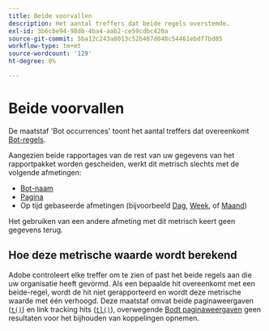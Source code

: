 ```yaml
---
title: Beide voorvallen
description: Het aantal treffers dat beide regels overstemde.
exl-id: 3b6cbe94-98db-4ba4-aab2-ce59cdbc420a
source-git-commit: 5ba12c243a8013c52b487d048c54461ebdf7bd85
workflow-type: tm+mt
source-wordcount: '129'
ht-degree: 0%

---
```


# Beide voorvallen

De maatstaf &#39;Bot occurrences&#39; toont het aantal treffers dat overeenkomt [Bot-regels](/help/admin/admin/c-manage-report-suites/c-edit-report-suites/general/bot-removal/bot-rules.md).

Aangezien beide rapportages van de rest van uw gegevens van het rapportpakket worden gescheiden, werkt dit metrisch slechts met de volgende afmetingen:

* [Bot-naam](../dimensions/bot-name.md)
* [Pagina](../dimensions/page.md)
* Op tijd gebaseerde afmetingen (bijvoorbeeld [Dag](../dimensions/day.md), [Week](../dimensions/week.md), of [Maand](../dimensions/month.md))

Het gebruiken van een andere afmeting met dit metrisch keert geen gegevens terug.

## Hoe deze metrische waarde wordt berekend

Adobe controleert elke treffer om te zien of past het beide regels aan die uw organisatie heeft gevormd. Als een bepaalde hit overeenkomt met een beide-regel, wordt de hit niet gerapporteerd en wordt deze metrische waarde met één verhoogd. Deze maatstaf omvat beide paginaweergaven ([`t()`](/help/implement/vars/functions/t-method.md)) en link tracking hits ([`tl()`](/help/implement/vars/functions/tl-method.md)), overwegende [Bodt paginaweergaven](bot-page-views.md) geen resultaten voor het bijhouden van koppelingen opnemen.
